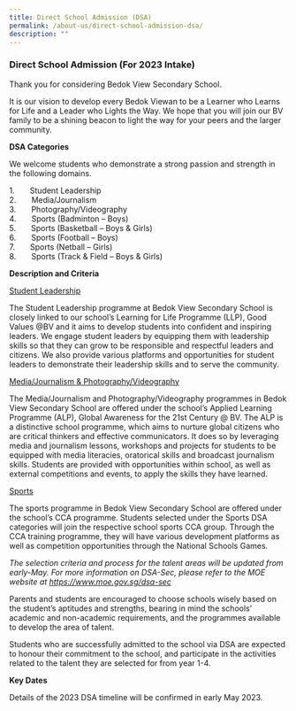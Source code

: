 ```yaml
---
title: Direct School Admission (DSA)
permalink: /about-us/direct-school-admission-dsa/
description: ""
---
```

### Direct School Admission (For 2023 Intake)

       
Thank you for considering Bedok View Secondary School.

It is our vision to develop every Bedok Viewan to be a Learner who Learns for Life and a Leader who Lights the Way. We hope that you will join our BV family to be a shining beacon to light the way for your peers and the larger community.

**DSA Categories**

We welcome students who demonstrate a strong passion and strength in the following domains.

1.&nbsp;&nbsp;&nbsp;&nbsp;&nbsp;&nbsp; Student Leadership<br>
2.&nbsp;&nbsp;&nbsp;&nbsp;&nbsp;&nbsp; Media/Journalism<br>
3.&nbsp;&nbsp;&nbsp;&nbsp;&nbsp;&nbsp; Photography/Videography<br>
4.&nbsp;&nbsp;&nbsp;&nbsp;&nbsp;&nbsp; Sports (Badminton – Boys)<br>
5.&nbsp;&nbsp;&nbsp;&nbsp;&nbsp;&nbsp; Sports (Basketball – Boys &amp; Girls)<br>
6.&nbsp;&nbsp;&nbsp;&nbsp;&nbsp;&nbsp; Sports (Football – Boys)<br>
7.&nbsp;&nbsp;&nbsp;&nbsp;&nbsp;&nbsp; Sports (Netball – Girls)<br>
8.&nbsp;&nbsp;&nbsp;&nbsp;&nbsp;&nbsp; Sports (Track &amp; Field – Boys &amp; Girls)

**Description and Criteria**

<u>Student Leadership</u>

The Student Leadership programme at Bedok View Secondary School is closely linked to our school’s Learning for Life Programme (LLP), Good Values @BV and it aims to develop students into confident and inspiring leaders. We engage student leaders by equipping them with leadership skills so that they can grow to be responsible and respectful leaders and citizens. We also provide various platforms and opportunities for student leaders to demonstrate their leadership skills and to serve the community.

<u>Media/Journalism &amp; Photography/Videography</u>

The Media/Journalism and Photography/Videography programmes in Bedok View Secondary School are offered under the school’s Applied Learning Programme (ALP), Global Awareness for the 21st Century @ BV. The ALP is a distinctive school programme, which aims to nurture global citizens who are critical thinkers and effective communicators. It does so by leveraging media and journalism lessons, workshops and projects for students to be equipped with media literacies, oratorical skills and broadcast journalism skills. Students are provided with opportunities within school, as well as external competitions and events, to apply the skills they have learned.

<u>Sports</u>

The sports programme in Bedok View Secondary School are offered under the school’s CCA programme. Students selected under the Sports DSA categories will join the respective school sports CCA group. Through the CCA training programme, they will have various development platforms as well as competition opportunities through the National Schools Games.

_The selection criteria and process for the talent areas will be updated from early-May. For more information on DSA-Sec, please refer to the MOE website at https://www.moe.gov.sg/dsa-sec_

Parents and students are encouraged to choose schools wisely based on the student’s aptitudes and strengths, bearing in mind the schools’ academic and non-academic requirements, and the programmes available to develop the area of talent.

Students who are successfully admitted to the school via DSA are expected to honour their commitment to the school, and participate in the activities related to the talent they are selected for from year 1-4.

**Key Dates**

Details of the 2023 DSA timeline will be confirmed in early May 2023.